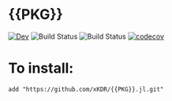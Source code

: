 # {{PKG}}

[![Dev](https://img.shields.io/badge/docs-dev-blue.svg)](https://xKDR.github.io/{{PKG}}.jl/dev)
![Build Status](https://github.com/xKDR/{{PKG}}.jl/actions/workflows/ci.yml/badge.svg)
![Build Status](https://github.com/xKDR/{{PKG}}.jl/actions/workflows/documentation.yml/badge.svg)
[![codecov](https://codecov.io/gh/xKDR/{{PKG}}.jl/branch/main/graph/badge.svg?token=<token>)](https://codecov.io/gh/xKDR/{{PKG}}.jl)

# To install:

    add "https://github.com/xKDR/{{PKG}}.jl.git"